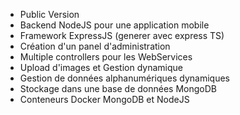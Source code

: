 - Public Version
- Backend NodeJS pour une application mobile
- Framework ExpressJS (generer avec express TS)
- Création d'un panel d'administration
- Multiple controllers pour les WebServices
- Upload d'images et Gestion dynamique
- Gestion de données alphanumériques dynamiques
- Stockage dans une base de données MongoDB
- Conteneurs Docker MongoDB et NodeJS
